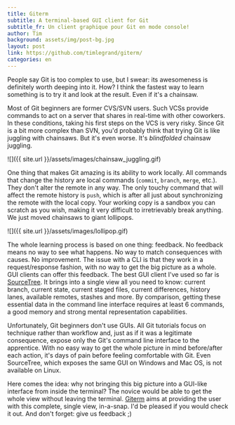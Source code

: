 ```yaml
---
title: Giterm
subtitle: A terminal-based GUI client for Git
subtitle_fr: Un client graphique pour Git en mode console!
author: Tim
background: assets/img/post-bg.jpg
layout: post
link: https://github.com/timlegrand/giterm/
categories: en
---
```

People say Git is too complex to use, but I swear: its awesomeness is definitely worth deeping into it. How? I think the fastest way to learn something is to try it and look at the result. Even if it's a chainsaw.

Most of Git beginners are former CVS/SVN users. Such VCSs provide commands to act on a server that shares in real-time with other coworkers. In these conditions, taking his first steps on the VCS is very risky. Since Git is a bit more complex than SVN, you'd probably think that trying Git is like juggling with chainsaws. But it's even worse. It's *blindfolded* chainsaw juggling.

![]({{ site.url }}/assets/images/chainsaw_juggling.gif)

One thing that makes Git amazing is its ability to work locally. All commands that change the history are local commands (`commit`, `branch`, `merge`, etc.). They don't alter the remote in any way. The only touchy command that will affect the remote history is `push`, which is after all just about synchronizing the remote with the local copy. Your working copy is a sandbox you can scratch as you wish, making it very difficult to irretrievably break anything. We just moved chainsaws to giant lollipops.

![]({{ site.url }}/assets/images/lollipop.gif)

The whole learning process is based on one thing: feedback. No feedback means no way to see what happens. No way to match consequences with causes. No improvement. The issue with a CLI is that they work in a request/response fashion, with no way to get the big picture as a whole. GUI clients can offer this feedback. The best GUI client I've used so far is [SourceTree](https://www.sourcetreeapp.com/). It brings into a single view all you need to know: current branch, current state, current staged files, current differences, history lanes, available remotes, stashes and more. By comparison, getting these essential data in the command line interface requires at least 6 commands, a good memory and strong mental representation capabilities.

Unfortunately, Git beginners don't use GUIs. All Git tutorials focus on technique rather than workflow and, just as if it was a legitimate consequence, expose only the Git's command line interface to the apprentice.  With no easy way to get the whole picture in mind before/after each action, it's days of pain before feeling comfortable with Git. Even SourceTree, which exposes the same GUI on Windows and Mac OS, is not available on Linux.

Here comes the idea: why not bringing this big picture into a GUI-like interface from inside the terminal? The novice would be able to get the whole view without leaving the terminal. [Giterm](https://github.com/timlegrand/giterm/) aims at providing the user with this complete, single view, in-a-snap. I'd be pleased if you would check it out. And don't forget: give us feedback ;)
